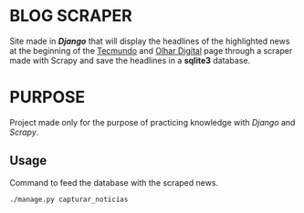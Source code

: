# BLOG SCRAPER

Site made in *__Django__* that will display the headlines of the highlighted news at the beginning of the [Tecmundo](https://www.tecmundo.com.br/)  and [Olhar Digital](https://olhardigital.com.br/noticias/) page through a scraper made with Scrapy and save the headlines in a __sqlite3__ database.

# PURPOSE
Project made only for the purpose of practicing knowledge with *Django* and *Scrapy*.

## Usage
Command to feed the database with the scraped news.

```bash
./manage.py capturar_noticias
```
